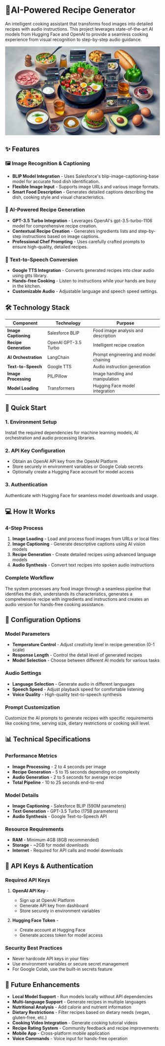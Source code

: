 # 🍳AI-Powered Recipe Generator

An intelligent cooking assistant that transforms food images into detailed recipes with audio instructions. This project leverages state-of-the-art AI models from Hugging Face and OpenAI to provide a seamless cooking experience from visual recognition to step-by-step audio guidance.

![Recipe Generator Demo](Recipe.jpeg)

## ✨ Features

### 🖼️ **Image Recognition & Captioning**
- **BLIP Model Integration** - Uses Salesforce's blip-image-captioning-base model for accurate food dish identification.
- **Flexible Image Input** - Supports image URLs and various image formats.
- **Smart Food Description** - Generates detailed captions describing the dish, cooking style and visual characteristics.

### 🤖 **AI-Powered Recipe Generation**
- **GPT-3.5 Turbo Integration** - Leverages OpenAI's gpt-3.5-turbo-1106 model for comprehensive recipe creation.
- **Contextual Recipe Creation** - Generates ingredients lists and step-by-step instructions based on image captions.
- **Professional Chef Prompting** - Uses carefully crafted prompts to ensure high-quality, detailed recipes.

### 🎵 **Text-to-Speech Conversion**
- **Google TTS Integration** - Converts generated recipes into clear audio using gtts library.
- **Hands-free Cooking** - Listen to instructions while your hands are busy in the kitchen.
- **Customizable Audio** - Adjustable language and speech speed settings.

## 🛠️ Technology Stack

| Component | Technology | Purpose |
|-----------|------------|---------|
| **Image Captioning** | Salesforce BLIP | Food image analysis and description |
| **Recipe Generation** | OpenAI GPT-3.5 Turbo | Intelligent recipe creation |
| **AI Orchestration** | LangChain | Prompt engineering and model chaining |
| **Text-to-Speech** | Google TTS | Audio instruction generation |
| **Image Processing** | PIL/Pillow | Image handling and manipulation |
| **Model Loading** | Transformers | Hugging Face model integration |

## 🚀 Quick Start

### 1. **Environment Setup**
Install the required dependencies for machine learning models, AI orchestration and audio processing libraries.

### 2. **API Key Configuration**
- Obtain an OpenAI API key from the OpenAI Platform
- Store securely in environment variables or Google Colab secrets
- Optionally create a Hugging Face account for model access

### 3. **Authentication**
Authenticate with Hugging Face for seamless model downloads and usage.

## 💻 How It Works

### **4-Step Process**
1. **Image Loading** - Load and process food images from URLs or local files
2. **Image Captioning** - Generate descriptive captions using AI vision models
3. **Recipe Generation** - Create detailed recipes using advanced language models
4. **Audio Synthesis** - Convert text recipes into spoken audio instructions

### **Complete Workflow**
The system processes any food image through a seamless pipeline that identifies the dish, understands its characteristics, generates a comprehensive recipe with ingredients and instructions and creates an audio version for hands-free cooking assistance.

## 🔧 Configuration Options

### **Model Parameters**
- **Temperature Control** - Adjust creativity level in recipe generation (0-1 scale)
- **Response Length** - Control the detail level of generated recipes
- **Model Selection** - Choose between different AI models for various tasks

### **Audio Settings**
- **Language Selection** - Generate audio in different languages
- **Speech Speed** - Adjust playback speed for comfortable listening
- **Voice Quality** - High-quality text-to-speech synthesis

### **Prompt Customization**
Customize the AI prompts to generate recipes with specific requirements like cooking time, serving size, dietary restrictions or cooking skill level.

## 📊 Technical Specifications

### **Performance Metrics**
- **Image Processing** - 2 to 4 seconds per image
- **Recipe Generation** - 5 to 15 seconds depending on complexity
- **Audio Generation** - 2 to 5 seconds for average recipe
- **Total Pipeline** - 10 to 25 seconds end-to-end

### **Model Details**
- **Image Captioning** - Salesforce BLIP (590M parameters)
- **Text Generation** - GPT-3.5 Turbo (175B parameters)
- **Audio Synthesis** - Google Text-to-Speech API

### **Resource Requirements**
- **RAM** - Minimum 4GB (8GB recommended)
- **Storage** - ~2GB for model downloads
- **Internet** - Required for API calls and model downloads

## 🔑 API Keys & Authentication

### **Required API Keys**
1. **OpenAI API Key** -
   - Sign up at OpenAI Platform
   - Generate API key from dashboard
   - Store securely in environment variables

2. **Hugging Face Token** -
   - Create account at Hugging Face
   - Generate access token for model access

### **Security Best Practices**
- Never hardcode API keys in your files
- Use environment variables or secure secret management
- For Google Colab, use the built-in secrets feature

## 🔮 Future Enhancements

- **Local Model Support** - Run models locally without API dependencies
- **Multi-language Support** - Generate recipes in multiple languages
- **Nutritional Analysis** - Add calorie and nutrient information
- **Dietary Restrictions** - Filter recipes based on dietary needs (vegan, gluten-free, etc.)
- **Cooking Video Integration** - Generate cooking tutorial videos
- **Recipe Rating System** - Community feedback and recipe improvements
- **Mobile App** - Cross-platform mobile application
- **Voice Commands** - Voice input for hands-free operation

